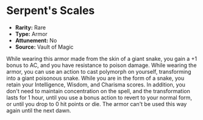 # Serpent's Scales

- **Rarity:** Rare
- **Type:** Armor
- **Attunement:** No
- **Source:** Vault of Magic

While wearing this armor made from the skin of a giant snake, you gain a +1 bonus to AC, and you have resistance to poison damage. While wearing the armor, you can use an action to cast polymorph on yourself, transforming into a giant poisonous snake. While you are in the form of a snake, you retain your Intelligence, Wisdom, and Charisma scores. In addition, you don't need to maintain concentration on the spell, and the transformation lasts for 1 hour, until you use a bonus action to revert to your normal form, or until you drop to 0 hit points or die. The armor can't be used this way again until the next dawn.
